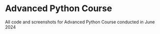 # Advanced Python Course

All code and screenshots for Advanced Python Course conducted in June 2024
